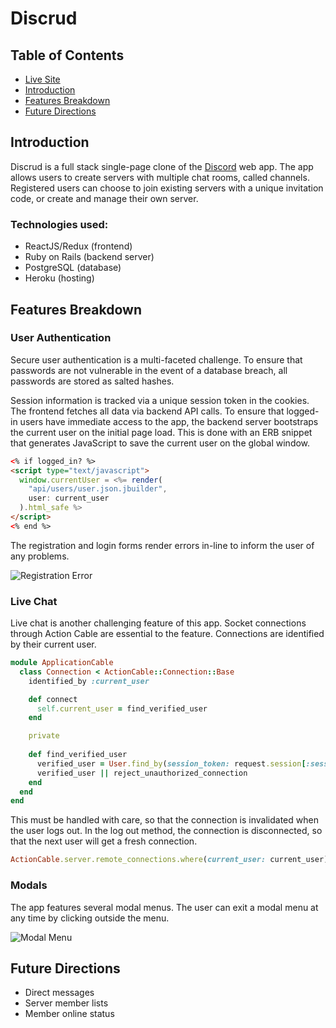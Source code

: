 # Discrud

## Table of Contents
- [Live Site](#live-site)
- [Introduction](#introduction)
- [Features Breakdown](#features-breakdown)
- [Future Directions](#future-directions)

## Introduction

Discrud is a full stack single-page clone of the [Discord](https://www.discordapp.com) web app. The app allows users to create servers with multiple chat rooms, called channels. Registered users can choose to join existing servers with a unique invitation code, or create and manage their own server.

### Technologies used:
* ReactJS/Redux (frontend)
* Ruby on Rails (backend server)
* PostgreSQL (database)
* Heroku (hosting)

## Features Breakdown

### User Authentication
Secure user authentication is a multi-faceted challenge. To ensure that passwords are not vulnerable in the event of a database breach, all passwords are stored as salted hashes.

Session information is tracked via a unique session token in the cookies. The frontend fetches all data via backend API calls. To ensure that logged-in users have immediate access to the app, the backend server bootstraps the current user on the initial page load. This is done with an ERB snippet that generates JavaScript to save the current user on the global window.

```html
<% if logged_in? %>
<script type="text/javascript">
  window.currentUser = <%= render(
    "api/users/user.json.jbuilder",
    user: current_user
  ).html_safe %>
</script>
<% end %>
```

The registration and login forms render errors in-line to inform the user of any problems.

![Registration Error](app/assets/images/readme/registration_error.png)

### Live Chat

Live chat is another challenging feature of this app. Socket connections through Action Cable are essential to the feature. Connections are identified by their current user. 

```ruby
module ApplicationCable
  class Connection < ActionCable::Connection::Base
    identified_by :current_user

    def connect
      self.current_user = find_verified_user
    end

    private
    
    def find_verified_user
      verified_user = User.find_by(session_token: request.session[:session_token])
      verified_user || reject_unauthorized_connection
    end
  end
end

```

This must be handled with care, so that the connection is invalidated when the user logs out. In the log out method, the connection is disconnected, so that the next user will get a fresh connection.

```ruby
ActionCable.server.remote_connections.where(current_user: current_user).disconnect
```

### Modals
The app features several modal menus. The user can exit a modal menu at any time by clicking outside the menu.

![Modal Menu](app/assets/images/readme/modal.png)

## Future Directions
* Direct messages
* Server member lists
* Member online status
